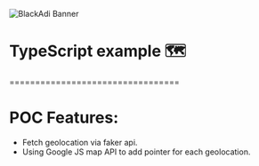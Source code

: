 ![BlackAdi Banner](https://png.pngtree.com/thumb_back/fw800/back_our/20190622/ourmid/pngtree-chinese-style-ink-dragon-banner-image_210265.jpg)

# TypeScript example 🗺️ 
=================================
# POC Features: 
 - Fetch geolocation via faker api.
 - Using Google JS map API to add pointer for each geolocation.
 
